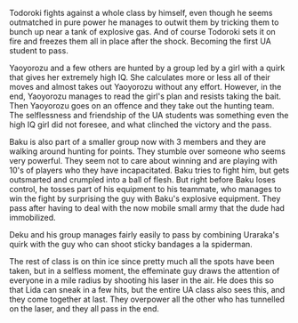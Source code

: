 Todoroki fights against a whole class by himself, even though he seems outmatched in pure power he manages to outwit them by tricking them to bunch up near a tank of explosive gas. And of course Todoroki sets it on fire and freezes them all in place after the shock. Becoming the first UA student to pass. 

Yaoyorozu and a few others are hunted by a group led by a girl with a quirk that gives her extremely high IQ. She calculates more or less all of their moves and almost takes out Yaoyorozu without any effort. However, in the end, Yaoyorozu manages to read the girl's plan and resists taking the bait. Then Yaoyorozu goes on an offence and they take out the hunting team. The selflessness and friendship of the UA students was something even the high IQ girl did not foresee, and what clinched the victory and the pass.

Baku is also part of a smaller group now with 3 members and they are walking around hunting for points. They stumble over someone who seems very powerful. They seem not to care about winning and are playing with 10's of players who they have incapacitated. Baku tries to fight him, but gets outsmarted and crumpled into a ball of flesh. But right before Baku loses control, he tosses part of his equipment to his teammate, who manages to win the fight by surprising the guy with Baku's explosive equipment. They pass after having to deal with the now mobile small army that the dude had immobilized.

Deku and his group manages fairly easily to pass by combining Uraraka's quirk with the guy who can shoot sticky bandages a la spiderman. 

The rest of class is on thin ice since pretty much all the spots have been taken, but in a selfless moment, the effeminate guy draws the attention of everyone in a mile radius by shooting his laser in the air. He does this so that Lida can sneak in a few hits, but the entire UA class also sees this, and they come together at last. They overpower all the other who has tunnelled on the laser, and they all pass in the end.